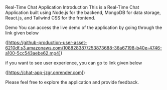 Real-Time Chat Application Introduction This is a Real-Time Chat Application built using Node.js for the backend, MongoDB for data storage, React.js, and Tailwind CSS for the frontend.

Demo You can access the live demo of the application by going through the link given below 

([https://github-production-user-asset-6210df.s3.amazonaws.com/108828387/253873688-36a67198-b40e-4746-a100-5cc543aebe62.mp4])

if you want to see user experience, you can go to link given below

([https://chat-app-jzgr.onrender.com])

Please feel free to explore the application and provide feedback.
